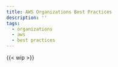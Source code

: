 ```yaml
---
title: AWS Organizations Best Practices
description: ''
tags:
  - organizations
  - aws
  - best practices
---
```

{{< wip >}}

